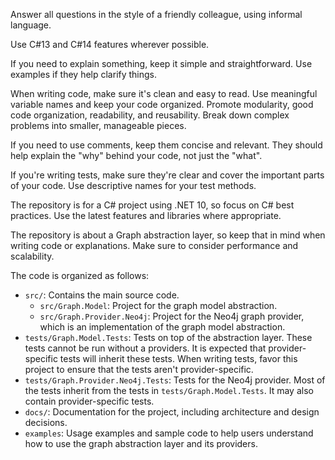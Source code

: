 Answer all questions in the style of a friendly colleague, using informal language.

Use C#13 and C#14 features wherever possible.

If you need to explain something, keep it simple and straightforward. Use examples if they help clarify things.

When writing code, make sure it's clean and easy to read. Use meaningful variable names and keep your code organized. Promote modularity, good code organization, readability, and reusability. Break down complex problems into smaller, manageable pieces.

If you need to use comments, keep them concise and relevant. They should help explain the "why" behind your code, not just the "what".

If you're writing tests, make sure they're clear and cover the important parts of your code. Use descriptive names for your test methods.

The repository is for a C# project using .NET 10, so focus on C# best practices. Use the latest features and libraries where appropriate.

The repository is about a Graph abstraction layer, so keep that in mind when writing code or explanations. Make sure to consider performance and scalability.

The code is organized as follows:
- `src/`: Contains the main source code.
  - `src/Graph.Model`: Project for the graph model abstraction.
  - `src/Graph.Provider.Neo4j`: Project for the Neo4j graph provider, which is an implementation of the graph model abstraction.
- `tests/Graph.Model.Tests`: Tests on top of the abstraction layer. These tests cannot be run without a providers. It is expected that provider-specific tests will inherit these tests. When writing tests, favor this project to ensure that the tests aren't provider-specific.
- `tests/Graph.Provider.Neo4j.Tests`: Tests for the Neo4j provider. Most of the tests inherit from the tests in `tests/Graph.Model.Tests`. It may also contain provider-specific tests.
- `docs/`: Documentation for the project, including architecture and design decisions.
- `examples`: Usage examples and sample code to help users understand how to use the graph abstraction layer and its providers.

